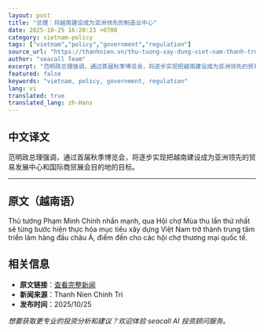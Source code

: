 ```yaml
---
layout: post
title: "总理：将越南建设成为亚洲领先的制造业中心"
date: 2025-10-25 16:20:23 +0700
category: vietnam-policy
tags: ["vietnam","policy","government","regulation"]
source_url: "https://thanhnien.vn/thu-tuong-xay-dung-viet-nam-thanh-trung-tam-trien-lam-hang-dau-chau-a-185251025210732717.htm"
author: "seacall Team"
excerpt: "范明政总理强调，通过首届秋季博览会，将逐步实现把越南建设成为亚洲领先的贸易发展中心和国际商贸展会目的地的目标。..."
featured: false
keywords: "vietnam, policy, government, regulation"
lang: vi
translated: true
translated_lang: zh-Hans
---
```


## 中文译文

范明政总理强调，通过首届秋季博览会，将逐步实现把越南建设成为亚洲领先的贸易发展中心和国际商贸展会目的地的目标。

---

## 原文（越南语）

Thủ tướng Phạm Minh Ch&iacute;nh nhấn mạnh, qua Hội chợ M&ugrave;a thu lần thứ nhất sẽ từng bước hiện thực h&oacute;a mục ti&ecirc;u x&acirc;y dựng Việt Nam trở th&agrave;nh trung t&acirc;m triển l&atilde;m h&agrave;ng đầu ch&acirc;u &Aacute;, điểm đến cho c&aacute;c hội chợ thương mại quốc tế.

## 相关信息

- **原文链接**：[查看完整新闻](https://thanhnien.vn/thu-tuong-xay-dung-viet-nam-thanh-trung-tam-trien-lam-hang-dau-chau-a-185251025210732717.htm)
- **新闻来源**：Thanh Nien Chinh Tri
- **发布时间**：2025/10/25

*想要获取更专业的投资分析和建议？欢迎体验 seacall AI 投资顾问服务。*